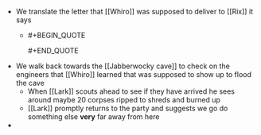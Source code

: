 - We translate the letter that [[Whiro]] was supposed to deliver to [[Rix]] it says
	- #+BEGIN_QUOTE
	  
	  #+END_QUOTE
- We walk back towards the [[Jabberwocky cave]] to check on the engineers that [[Whiro]] learned that was supposed to show up to flood the cave
	- When [[Lark]] scouts ahead to see if they have arrived he sees around maybe 20 corpses ripped to shreds and burned up
	- [[Lark]] promptly returns to the party and suggests we go do something else **very** far away from here
-